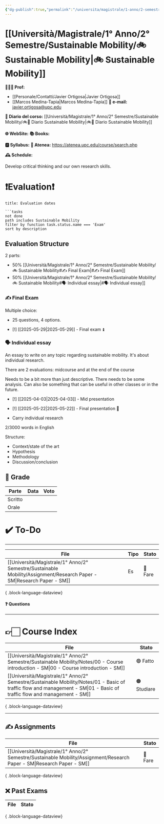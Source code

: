 ```yaml
---
{"dg-publish":true,"permalink":"/universita/magistrale/1-anno/2-semestre/sustainable-mobility/sustainable-mobility/","tags":["UNI"]}
---
```



# [[Università/Magistrale/1° Anno/2° Semestre/Sustainable Mobility/🚲 Sustainable Mobility\|🚲 Sustainable Mobility]]


**🧑🏻‍🏫 Prof:** 
- [[Personale/Contatti/Javier Ortigosa\|Javier Ortigosa]]
- [[Marcos Medina-Tapia\|Marcos Medina-Tapia]]
**📧 e-mail:** javier.ortigosa@upc.edu

**📔 Diario del corso:** [[Università/Magistrale/1° Anno/2° Semestre/Sustainable Mobility/🚲📔 Diario Sustainable Mobility\|🚲📔 Diario Sustainable Mobility]]

**🌐 WebSite:** 
**📚 Books:** 

**🅿️ Syllabus:**
**🔑 Atenea:** https://atenea.upc.edu/course/search.php

**🕰 Schedule:**

Develop critical thinking and our own research skills.

# ❗️Evaluation❗️

```ad-attention
title: Evaluation dates

```tasks
not done
path includes Sustainable Mobility
filter by function task.status.name === 'Exam'
sort by description

```

## Evaluation Structure

2 parts:
- 50% [[Università/Magistrale/1° Anno/2° Semestre/Sustainable Mobility/🚲 Sustainable Mobility#✍️ Final Exam\|#✍️ Final Exam]]
- 50% [[Università/Magistrale/1° Anno/2° Semestre/Sustainable Mobility/🚲 Sustainable Mobility#🗣 Individual essay\|#🗣 Individual essay]]


### ✍️ Final Exam

Multiple choice:
- 25 questions, 4 options.

- [!] [[2025-05-29\|2025-05-29]] - Final exam ⏫

### 🗣 Individual essay 

An essay to write on any topic regarding sustainable mobility. It's about individual research.

There are 2 evaluations: midcourse and at the end of the course

Needs to be a bit more than just descriptive. There needs to be some analysis. Can also be something that can be useful in other classes or in the future.

- [!] [[2025-04-03\|2025-04-03]] - Mid presentation
- [!] [[2025-05-22\|2025-05-22]] - Final presentation 🔼

- Carry individual research

2/3000 words in English

Structure:
- Context/state of the art
- Hypothesis
- Methodology
- Discussion/conclusion


## 💯 Grade

| Parte       | Data           | Voto |
| ----------- | -------------- | ---- |
| Scritto |  |  |
| Orale       |  |     |


# ✔️ To-Do

___

| File                                                                                                                      | Tipo | Stato   |
| ------------------------------------------------------------------------------------------------------------------------- | ---- | ------- |
| [[Università/Magistrale/1° Anno/2° Semestre/Sustainable Mobility/Assignment/Research Paper - SM\|Research Paper - SM]] | Es   | 🔴 Fare |

{ .block-language-dataview}


#### ❓ Questions

___

# 👉🏻 Course Index

| File                                                                                                                                                                       | Stato       |
| -------------------------------------------------------------------------------------------------------------------------------------------------------------------------- | ----------- |
| [[Università/Magistrale/1° Anno/2° Semestre/Sustainable Mobility/Notes/00 - Course introduction - SM\|00 - Course introduction - SM]]                                   | 🟢 Fatto    |
| [[Università/Magistrale/1° Anno/2° Semestre/Sustainable Mobility/Notes/01 - Basic of traffic flow and management - SM\|01 - Basic of traffic flow and management - SM]] | 🟠 Studiare |

{ .block-language-dataview}


___


## ✍️ Assignments

| File                                                                                                                      | Stato   |
| ------------------------------------------------------------------------------------------------------------------------- | ------- |
| [[Università/Magistrale/1° Anno/2° Semestre/Sustainable Mobility/Assignment/Research Paper - SM\|Research Paper - SM]] | 🔴 Fare |

{ .block-language-dataview}

## ❌ Past Exams

| File | Stato |
| ---- | ----- |

{ .block-language-dataview}




